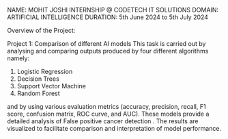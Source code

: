NAME: MOHIT JOSHI
INTERNSHIP @ CODETECH IT SOLUTIONS
DOMAIN: ARTIFICIAL INTELLIGENCE
DURATION: 5th June 2024 to 5th July 2024

Overview of the Project:

Project 1: Comparison of different AI models
This task is carried out by analysing and comparing outputs produced by four different algorithms namely:
1. Logistic Regression
2. Decision Trees
3. Support Vector Machine
4. Random Forest

and by using various evaluation metrics (accuracy, precision, recall, F1 score, confusion matrix, ROC curve, and AUC).
These models provide a detailed analysis of  False positive cancer detection .
The results are visualized to facilitate comparison and interpretation of model performance.
